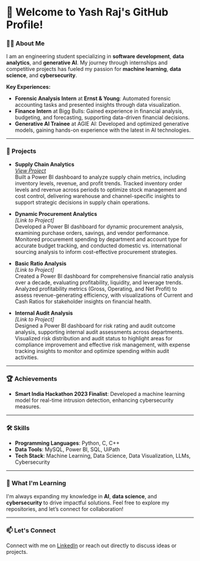 # 👋 Welcome to Yash Raj's GitHub Profile!

### 👨‍💻 About Me

I am an engineering student specializing in **software development**, **data analytics**, and **generative AI**. My journey through internships and competitive projects has fueled my passion for **machine learning**, **data science**, and **cybersecurity**.

**Key Experiences:**
- **Forensic Analysis Intern** at **Ernst & Young**: Automated forensic accounting tasks and presented insights through data visualization.
- **Finance Intern** at Bigg Bulls: Gained experience in financial analysis, budgeting, and forecasting, supporting data-driven financial decisions.
- **Generative AI Trainee** at AGIE AI: Developed and optimized generative models, gaining hands-on experience with the latest in AI technologies.

---

### 🚀 Projects

- **Supply Chain Analytics**  
  *[View Project](https://github.com/YashRaj1240/Supply-Chain-Analytics.git)*  
  Built a Power BI dashboard to analyze supply chain metrics, including inventory levels, revenue, and profit trends. Tracked inventory order levels and revenue across periods to optimize stock management and cost control, delivering warehouse and channel-specific insights to support strategic decisions in supply chain operations.

- **Dynamic Procurement Analytics**  
  *[Link to Project]*  
  Developed a Power BI dashboard for dynamic procurement analysis, examining purchase orders, savings, and vendor performance. Monitored procurement spending by department and account type for accurate budget tracking, and conducted domestic vs. international sourcing analysis to inform cost-effective procurement strategies.

- **Basic Ratio Analysis**  
  *[Link to Project]*  
  Created a Power BI dashboard for comprehensive financial ratio analysis over a decade, evaluating profitability, liquidity, and leverage trends. Analyzed profitability metrics (Gross, Operating, and Net Profit) to assess revenue-generating efficiency, with visualizations of Current and Cash Ratios for stakeholder insights on financial health.

- **Internal Audit Analysis**  
  *[Link to Project]*  
  Designed a Power BI dashboard for risk rating and audit outcome analysis, supporting internal audit assessments across departments. Visualized risk distribution and audit status to highlight areas for compliance improvement and effective risk management, with expense tracking insights to monitor and optimize spending within audit activities.

---

### 🏆 Achievements

- **Smart India Hackathon 2023 Finalist**: Developed a machine learning model for real-time intrusion detection, enhancing cybersecurity measures.

---

### 🛠️ Skills

- **Programming Languages**: Python, C, C++
- **Data Tools**: MySQL, Power BI, SQL, UiPath
- **Tech Stack**: Machine Learning, Data Science, Data Visualization, LLMs, Cybersecurity

---

### 🌱 What I'm Learning

I'm always expanding my knowledge in **AI**, **data science**, and **cybersecurity** to drive impactful solutions. Feel free to explore my repositories, and let’s connect for collaboration!

---

### 📫 Let's Connect

Connect with me on [LinkedIn](https://www.linkedin.com) or reach out directly to discuss ideas or projects.


